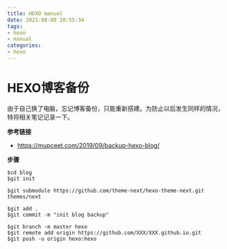 ```yaml
---
title: HEXO manual
date: 2021-08-08 20:55:34
tags:
- hexo
- manual
categories:
- hexo
---
```


# HEXO博客备份

由于自己换了电脑，忘记博客备份，只能重新搭建。为防止以后发生同样的情况，特将相关笔记记录一下。

**参考链接**

- https://mupceet.com/2019/09/backup-hexo-blog/

**步骤**

```shell
$cd blog
$git init

$git submodule https://github.com/theme-next/hexo-theme-next.git themes/next

$git add .
$git commit -m "init blog backup"

$git branch -m master hexo
$git remote add origin https://github.com/XXX/XXX.github.io.git
$git push -u origin hexo:hexo
```

